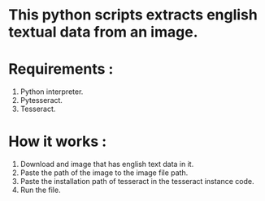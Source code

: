 # This python scripts extracts english textual data from an image.

# Requirements :
1. Python interpreter.
2. Pytesseract.
3. Tesseract.

# How it works :
1. Download and image that has english text data in it.
2. Paste the path of the image to the image file path.
3. Paste the installation path of tesseract in the tesseract instance code.
4. Run the file.
